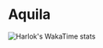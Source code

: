 # Aquila
![Harlok's WakaTime stats](https://github-readme-stats.vercel.app/api/wakatime?username=sumukhalraju)
